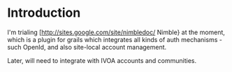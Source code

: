 # Introduction #

I'm trialing [http://sites.google.com/site/nimbledoc/ Nimble} at the moment, which is a plugin for grails which integrates all kinds of auth mechanisms - such OpenId, and also site-local account management.

Later, will need to integrate with IVOA accounts and communities.